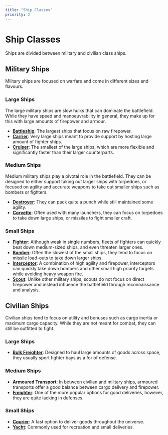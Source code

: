 ```yaml
---
title: "Ship Classes"
priority: 2
---
```

# Ship Classes

Ships are divided between military and civilian class ships.

## Military Ships

Military ships are focused on warfare and come in different sizes and flavours.

### Large Ships

The large military ships are slow hulks that can dominate the battlefield.
While they have speed and manoeuvrability in general, they make up for this with large amounts of firepower and armour.

* **[Battleship](ships/classes/battleship)**: The largest ships that focus on raw firepower.
* **[Carrier](ships/classes/carrier)**: Very large ships meant to provide support by hosting large amount of fighter ships.
* **[Cruiser](ships/classes/cruiser)**: The smallest of the large ships, which are more flexible and significantly faster than their larger counterparts.

### Medium Ships

Medium military ships play a pivotal role in the battlefield.
They can be designed to either support taking out larger ships with torpedoes, or focused on agility and accurate weapons to take out smaller ships such as bombers or fighters.

* **[Destroyer](ships/classes/destroyer)**: They can pack quite a punch while still maintained some agility.
* **[Corvette](ships/classes/corvette)**: Often used with many launchers, they can focus on torpedoes to take down large ships, or missiles to fight smaller craft.

### Small Ships

* **[Fighter](ships/classes/fighter)**: Although weak in single numbers, fleets of fighters can quickly beat down medium-sized ships, and even threaten larger ones.
* **[Bomber](ships/classes/bomber)**: Often the slowest of the small ships, they tend to focus on missile load-outs to take down larger ships.
* **[Interceptor](ships/classes/interceptor)**: A combination of high agility and firepower, interceptors can quickly take down bombers and other small high priority targets while avoiding heavy weapon fire.
* **[Scout](ships/classes/scout)**: Unlike other military ships, scouts do not focus on direct firepower and instead influence the battlefield through reconnaissance and analysis.

## Civilian Ships

Civilian ships tend to focus on utility and bonuses such as cargo inertia or maximum cargo capacity.
While they are not meant for combat, they can still be outfitted to fight.

### Large Ships

* **[Bulk Freighter](ships/classes/bulk_freighter)**: Designed to haul large amounts of goods across space, they usually sport fighter bays as a for of defense.

### Medium Ships

* **[Armoured Transport](ships/classes/armoured_transport)**: In between civilian and military ships, armoured transports offer a good balance between cargo delivery and firepower.
* **[Freighter](ships/classes/freighter)**: One of the more popular options for good deliveries, however, they are quite lacking in defenses.

### Small Ships

* **[Courier](ships/classes/courier)**: A fast option to deliver goods throughout the universe.
* **[Yacht](ships/classes/yacht)**: Commonly used for recreation and small deliveries.
